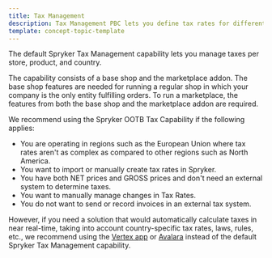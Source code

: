 ```yaml
---
title: Tax Management
description: Tax Management PBC lets you define tax rates for different stores and products
template: concept-topic-template
---
```


The default Spryker Tax Management capability lets you manage taxes per store, product, and country.

The capability consists of a base shop and the marketplace addon. The base shop features are needed for running a regular shop in which your company is the only entity fulfilling orders. To run a marketplace, the features from both the base shop and the marketplace addon are required.

We recommend using the Spryker OOTB Tax Capability if the following applies:

- You are operating in regions such as the European Union where tax rates aren't as complex as compared to other regions such as North America.
- You want to import or manually create tax rates in Spryker.
- You have both NET prices and GROSS prices and don't need an external system to determine taxes.
- You want to manually manage changes in Tax Rates.
- You do not want to send or record invoices in an external tax system.

However, if you need a solution that would automatically calculate taxes in near real-time, taking into account country-specific tax rates, laws, rules, etc., we recommend using the [Vertex app](/docs/pbc/all/tax-management/{{page.version}}/base-shop/third-party-integrations/vertex/vertex.html) or [Avalara](/docs/pbc/all/tax-management/{{page.versoin}}/base-shop/third-party-integrations/avalara/avalara.html) instead of the default Spryker Tax Management capability.
